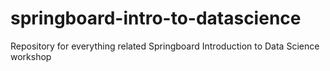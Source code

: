 # springboard-intro-to-datascience
Repository for everything related Springboard Introduction to Data Science workshop
